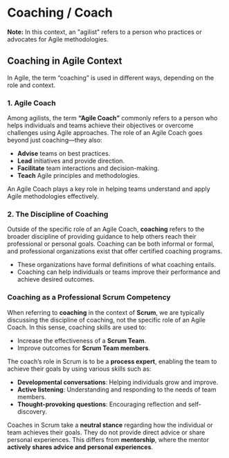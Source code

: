 # Coaching / Coach

**Note:** In this context, an "agilist" refers to a person who practices or advocates for Agile methodologies.

## Coaching in Agile Context

In Agile, the term “coaching” is used in different ways, depending on the role and context.

### 1. **Agile Coach**

Among agilists, the term **“Agile Coach”** commonly refers to a person who helps individuals and teams achieve their objectives or overcome challenges using Agile approaches. The role of an Agile Coach goes beyond just coaching—they also:

- **Advise** teams on best practices.
- **Lead** initiatives and provide direction.
- **Facilitate** team interactions and decision-making.
- **Teach** Agile principles and methodologies.

An Agile Coach plays a key role in helping teams understand and apply Agile methodologies effectively.

### 2. **The Discipline of Coaching**

Outside of the specific role of an Agile Coach, **coaching** refers to the broader discipline of providing guidance to help others reach their professional or personal goals. Coaching can be both informal or formal, and professional organizations exist that offer certified coaching programs.

- These organizations have formal definitions of what coaching entails.
- Coaching can help individuals or teams improve their performance and achieve desired outcomes.

### Coaching as a Professional Scrum Competency

When referring to **coaching** in the context of **Scrum**, we are typically discussing the discipline of coaching, not the specific role of an Agile Coach. In this sense, coaching skills are used to:

- Increase the effectiveness of a **Scrum Team**.
- Improve outcomes for **Scrum Team members**.

The coach’s role in Scrum is to be a **process expert**, enabling the team to achieve their goals by using various skills such as:

- **Developmental conversations**: Helping individuals grow and improve.
- **Active listening**: Understanding and responding to the needs of team members.
- **Thought-provoking questions**: Encouraging reflection and self-discovery.

Coaches in Scrum take a **neutral stance** regarding how the individual or team achieves their goals. They do not provide direct advice or share personal experiences. This differs from **mentorship**, where the mentor **actively shares advice and personal experiences**.
